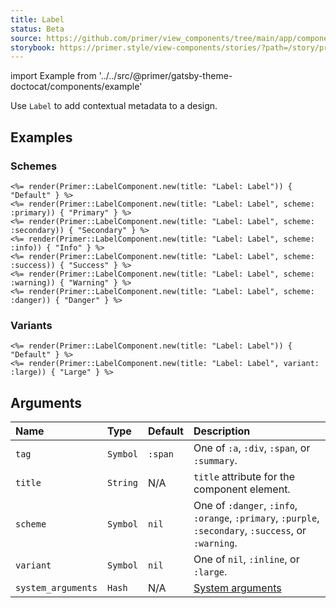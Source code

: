 ```yaml
---
title: Label
status: Beta
source: https://github.com/primer/view_components/tree/main/app/components/primer/label_component.rb
storybook: https://primer.style/view-components/stories/?path=/story/primer-label-component
---
```


import Example from '../../src/@primer/gatsby-theme-doctocat/components/example'

<!-- Warning: AUTO-GENERATED file, do not edit. Add code comments to your Ruby instead <3 -->

Use `Label` to add contextual metadata to a design.

## Examples

### Schemes

<Example src="<span title='Label: Label' data-view-component='true' class='Label'>Default</span><span title='Label: Label' data-view-component='true' class='Label Label--primary'>Primary</span><span title='Label: Label' data-view-component='true' class='Label Label--secondary'>Secondary</span><span title='Label: Label' data-view-component='true' class='Label Label--info'>Info</span><span title='Label: Label' data-view-component='true' class='Label Label--success'>Success</span><span title='Label: Label' data-view-component='true' class='Label Label--warning'>Warning</span><span title='Label: Label' data-view-component='true' class='Label Label--danger'>Danger</span>" />

```erb
<%= render(Primer::LabelComponent.new(title: "Label: Label")) { "Default" } %>
<%= render(Primer::LabelComponent.new(title: "Label: Label", scheme: :primary)) { "Primary" } %>
<%= render(Primer::LabelComponent.new(title: "Label: Label", scheme: :secondary)) { "Secondary" } %>
<%= render(Primer::LabelComponent.new(title: "Label: Label", scheme: :info)) { "Info" } %>
<%= render(Primer::LabelComponent.new(title: "Label: Label", scheme: :success)) { "Success" } %>
<%= render(Primer::LabelComponent.new(title: "Label: Label", scheme: :warning)) { "Warning" } %>
<%= render(Primer::LabelComponent.new(title: "Label: Label", scheme: :danger)) { "Danger" } %>
```

### Variants

<Example src="<span title='Label: Label' data-view-component='true' class='Label'>Default</span><span title='Label: Label' data-view-component='true' class='Label Label--large'>Large</span>" />

```erb
<%= render(Primer::LabelComponent.new(title: "Label: Label")) { "Default" } %>
<%= render(Primer::LabelComponent.new(title: "Label: Label", variant: :large)) { "Large" } %>
```

## Arguments

| Name | Type | Default | Description |
| :- | :- | :- | :- |
| `tag` | `Symbol` | `:span` | One of `:a`, `:div`, `:span`, or `:summary`. |
| `title` | `String` | N/A | `title` attribute for the component element. |
| `scheme` | `Symbol` | `nil` | One of `:danger`, `:info`, `:orange`, `:primary`, `:purple`, `:secondary`, `:success`, or `:warning`. |
| `variant` | `Symbol` | `nil` | One of `nil`, `:inline`, or `:large`. |
| `system_arguments` | `Hash` | N/A | [System arguments](/system-arguments) |
